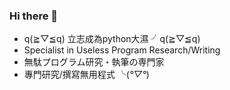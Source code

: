 ### Hi there 👋

<!--
**archie0732/archie0732** is a ✨ _special_ ✨ repository because its `README.md` (this file) appears on your GitHub profile.

Here are some ideas to get you started:

- 🔭 I’m currently working on piciv crawler
- 🌱 I’m currently learning ...
- 👯 I’m looking to collaborate on ...
- 🤔 I’m looking for help with ...
- 💬 Ask me about ...
- 📫 How to reach me: ...
- 😄 Pronouns: ...
- ⚡ Fun fact: ...
-->
* q(≧▽≦q) 立志成為python大濕 ╯q(≧▽≦q)
* Specialist in Useless Program Research/Writing
* 無駄プログラム研究・執筆の専門家
* 專門研究/撰寫無用程式 ╰(*°▽°*)


